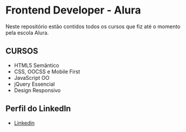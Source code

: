 # Frontend Developer - Alura

Neste repositório estão contidos todos os cursos que fiz até o momento pela escola Alura.

## CURSOS

* HTML5 Semântico
* CSS, OOCSS e Mobile First
* JavaScript OO
* jQuery Essencial
* Design Responsivo



## Perfil do LinkedIn 

* [Linkedin](https://www.linkedin.com/in/daniel-silva-852306ab/)
